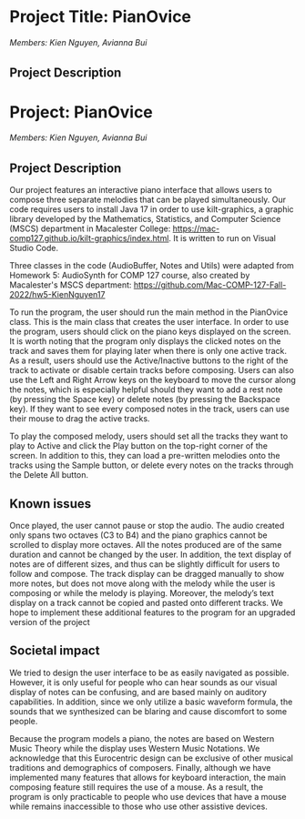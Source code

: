 # Project Title: PianOvice
###### Members: Kien Nguyen, Avianna Bui

## Project Description
# Project: PianOvice
###### Members: Kien Nguyen, Avianna Bui

## Project Description
Our project features an interactive piano interface that allows users to compose three separate melodies that can be played simultaneously. Our code requires users to install Java 17 in order to use kilt-graphics, a graphic library developed by the Mathematics, Statistics, and Computer Science (MSCS) department in Macalester College: https://mac-comp127.github.io/kilt-graphics/index.html. It is written to run on Visual Studio Code.

Three classes in the code (AudioBuffer, Notes and Utils) were adapted from Homework 5: AudioSynth for COMP 127 course, also created by Macalester's MSCS department: https://github.com/Mac-COMP-127-Fall-2022/hw5-KienNguyen17 

To run the program, the user should run the main method in the PianOvice class. This is the main class that creates the user interface. In order to use the program, users should click on the piano keys displayed on the screen. It is worth noting that the program only displays the clicked notes on the track and saves them for playing later when there is only one active track. As a result, users should use the Active/Inactive buttons to the right of the track to activate or disable certain tracks before composing. Users can also use the Left and Right Arrow keys on the keyboard to move the cursor along the notes, which is especially helpful should they want to add a rest note (by pressing the Space key) or delete notes (by pressing the Backspace key). If they want to see every composed notes in the track, users can use their mouse to drag the active tracks. 

To play the composed melody, users should set all the tracks they want to play to Active and click the Play button on the top-right corner of the screen. In addition to this, they can load a pre-written melodies onto the tracks using the Sample button, or delete every notes on the tracks through the Delete All button.

## Known issues 
Once played, the user cannot pause or stop the audio. The audio created only spans two octaves (C3 to B4) and the piano graphics cannot be scrolled to display more octaves. All the notes produced are of the same duration and cannot be changed by the user. In addition, the text display of notes are of different sizes, and thus can be slightly difficult for users to follow and compose. The track display can be dragged manually to show more notes, but does not move along with the melody while the user is composing or while the melody is playing. Moreover, the melody’s text display on a track cannot be copied and pasted onto different tracks. We hope to implement these additional features to the program for an upgraded version of the project

## Societal impact
We tried to design the user interface to be as easily navigated as possible. However, it is only useful for people who can hear sounds as our visual display of notes can be confusing, and are based mainly on auditory capabilities. In addition, since we only utilize a basic waveform formula, the sounds that we synthesized can be blaring and cause discomfort to some people. 

Because the program models a piano, the notes are based on Western Music Theory while the display uses Western Music Notations. We acknowledge that this Eurocentric design can be exclusive of other musical traditions and demographics of composers. Finally, although we have implemented many features that allows for keyboard interaction, the main composing feature still requires the use of a mouse. As a result, the program is only practicable to people who use devices that have a mouse while remains inaccessible to those who use other assistive devices.




